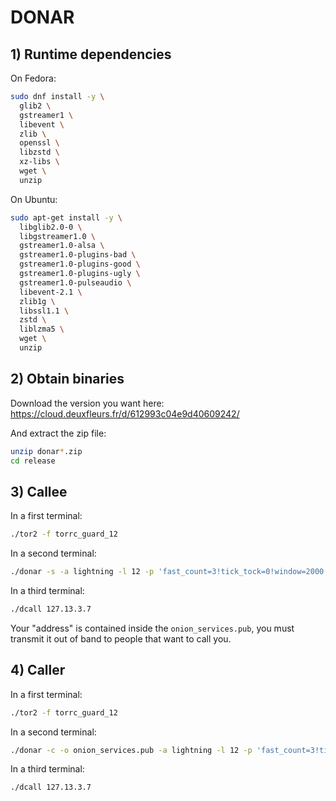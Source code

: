# DONAR

## 1) Runtime dependencies

On Fedora:

```bash
sudo dnf install -y \
  glib2 \
  gstreamer1 \
  libevent \
  zlib \
  openssl \
  libzstd \
  xz-libs \
  wget \
  unzip
```

On Ubuntu:

```bash
sudo apt-get install -y \
  libglib2.0-0 \
  libgstreamer1.0 \
  gstreamer1.0-alsa \
  gstreamer1.0-plugins-bad \
  gstreamer1.0-plugins-good \
  gstreamer1.0-plugins-ugly \
  gstreamer1.0-pulseaudio \
  libevent-2.1 \
  zlib1g \
  libssl1.1 \
  zstd \
  liblzma5 \
  wget \
  unzip
```

## 2) Obtain binaries

Download the version you want here: https://cloud.deuxfleurs.fr/d/612993c04e9d40609242/

And extract the zip file:

```bash
unzip donar*.zip
cd release
```

## 3) Callee

In a first terminal:

```bash
./tor2 -f torrc_guard_12
```

In a second terminal:

```bash
./donar -s -a lightning -l 12 -p 'fast_count=3!tick_tock=0!window=2000' -e 5000 -r 5000
```

In a third terminal:

```bash
./dcall 127.13.3.7
```

Your "address" is contained inside the `onion_services.pub`, you must transmit it out of band to people that want to call you.

## 4) Caller

In a first terminal:

```bash
./tor2 -f torrc_guard_12
```

In a second terminal:

```bash
./donar -c -o onion_services.pub -a lightning -l 12 -p 'fast_count=3!tick_tock=0!window=2000' -e 5000 -r 5000
```

In a third terminal:

```bash
./dcall 127.13.3.7
```


